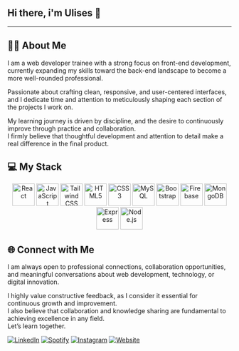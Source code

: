 ## Hi there, i'm Ulises 👋

-----------

## 🧑‍💼 About Me

I am a web developer trainee with a strong focus on front-end development, currently expanding my skills toward the back-end landscape to become a more well-rounded professional.

Passionate about crafting clean, responsive, and user-centered interfaces, and I dedicate time and attention to meticulously shaping each section of the projects I work on.

My learning journey is driven by discipline, and the desire to continuously improve through practice and collaboration.  
I firmly believe that thoughtful development and attention to detail make a real difference in the final product.


## 💻 My Stack

<p align="center">
  <img src="https://cdn.jsdelivr.net/gh/devicons/devicon/icons/react/react-original.svg" alt="React" width="50" height="50"/>
  <img src="https://cdn.jsdelivr.net/gh/devicons/devicon/icons/javascript/javascript-original.svg" alt="JavaScript" width="50" height="50"/>
  <img src="https://www.vectorlogo.zone/logos/tailwindcss/tailwindcss-icon.svg" alt="Tailwind CSS" width="50" height="50"/>
  <img src="https://cdn.jsdelivr.net/gh/devicons/devicon/icons/html5/html5-original.svg" alt="HTML5" width="50" height="50"/>
  <img src="https://cdn.jsdelivr.net/gh/devicons/devicon/icons/css3/css3-original.svg" alt="CSS3" width="50" height="50"/>
  <img src="https://cdn.jsdelivr.net/gh/devicons/devicon/icons/mysql/mysql-original.svg" alt="MySQL" width="50" height="50"/>
  <img src="https://cdn.jsdelivr.net/gh/devicons/devicon/icons/bootstrap/bootstrap-original.svg" alt="Bootstrap" width="50" height="50"/>
  <img src="https://cdn.jsdelivr.net/gh/devicons/devicon/icons/firebase/firebase-plain.svg" alt="Firebase" width="50" height="50"/>
  <img src="https://cdn.jsdelivr.net/gh/devicons/devicon/icons/mongodb/mongodb-original.svg" alt="MongoDB" width="50" height="50"/>
  <img src="https://cdn.jsdelivr.net/gh/devicons/devicon/icons/express/express-original.svg" alt="Express" width="50" height="50"/>
  <img src="https://cdn.jsdelivr.net/gh/devicons/devicon/icons/nodejs/nodejs-original.svg" alt="Node.js" width="50" height="50"/>
</p>

## 🌐 Connect with Me

I am always open to professional connections, collaboration opportunities, and meaningful conversations about web development, technology, or digital innovation.

I highly value constructive feedback, as I consider it essential for continuous growth and improvement.  
I also believe that collaboration and knowledge sharing are fundamental to achieving excellence in any field.  
Let’s learn together.

[![LinkedIn](https://img.shields.io/badge/LinkedIn-0A66C2?style=for-the-badge&logo=linkedin&logoColor=white)](https://www.linkedin.com/in/ulises-valero-24b744229/)
[![Spotify](https://img.shields.io/badge/Spotify-1DB954?style=for-the-badge&logo=spotify&logoColor=white)](https://open.spotify.com/user/syjbf023ft14j1uh8d4aa8omd?si=6566e3c7303f44eb)
[![Instagram](https://img.shields.io/badge/Instagram-E4405F?style=for-the-badge&logo=instagram&logoColor=white)](https://www.instagram.com/uli.valeroo/)
[![Website](https://img.shields.io/badge/Website-000000?style=for-the-badge&logo=About.me&logoColor=white)](https://ulisesvalero.vercel.app/)
